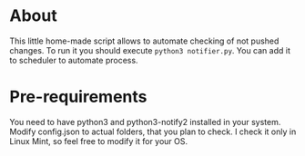 # About
This little home-made script allows to automate checking of not pushed changes. To run it you should execute `python3 notifier.py`. You can add it to scheduler to automate process.
# Pre-requirements
You need to have python3 and python3-notify2 installed in your system. Modify config.json to actual folders, that you plan to check.
I check it only in Linux Mint, so feel free to modify it for your OS.
